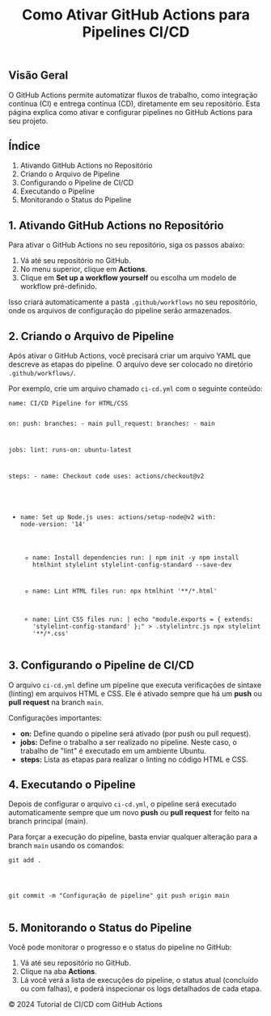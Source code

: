   <header>
        <h1>Como Ativar GitHub Actions para Pipelines CI/CD</h1>
    </header>

  <main>
        <section>
            <h2>Visão Geral</h2>
            <p>O GitHub Actions permite automatizar fluxos de trabalho, como integração contínua (CI) e entrega contínua (CD), diretamente em seu repositório. Esta página explica como ativar e configurar pipelines no GitHub Actions para seu projeto.</p>
        </section>

  <section>
          <h2>Índice</h2>
            <ol>
                <li>Ativando GitHub Actions no Repositório</li>
                <li>Criando o Arquivo de Pipeline</li>
                <li>Configurando o Pipeline de CI/CD</li>
                <li>Executando o Pipeline</li>
                <li>Monitorando o Status do Pipeline</li>
            </ol>
        </section>

  <section>
            <h2>1. Ativando GitHub Actions no Repositório</h2>
            <p>Para ativar o GitHub Actions no seu repositório, siga os passos abaixo:</p>
            <ol>
                <li>Vá até seu repositório no GitHub.</li>
                <li>No menu superior, clique em <strong>Actions</strong>.</li>
                <li>Clique em <strong>Set up a workflow yourself</strong> ou escolha um modelo de workflow pré-definido.</li>
            </ol>
            <p>Isso criará automaticamente a pasta <code>.github/workflows</code> no seu repositório, onde os arquivos de configuração do pipeline serão armazenados.</p>
        </section>

   <section>
            <h2>2. Criando o Arquivo de Pipeline</h2>
            <p>Após ativar o GitHub Actions, você precisará criar um arquivo YAML que descreve as etapas do pipeline. O arquivo deve ser colocado no diretório <code>.github/workflows/</code>.</p>
            <p>Por exemplo, crie um arquivo chamado <code>ci-cd.yml</code> com o seguinte conteúdo:</p>
            <pre><code>name: CI/CD Pipeline for HTML/CSS

on:
  push:
    branches:
      - main
  pull_request:
    branches:
      - main

jobs:
  lint:
    runs-on: ubuntu-latest

 steps:
      - name: Checkout code
        uses: actions/checkout@v2

   - name: Set up Node.js
        uses: actions/setup-node@v2
        with:
          node-version: '14'

      - name: Install dependencies
        run: |
          npm init -y
          npm install htmlhint stylelint stylelint-config-standard --save-dev

      - name: Lint HTML files
        run: npx htmlhint '**/*.html'

      - name: Lint CSS files
        run: |
          echo "module.exports = { extends: 'stylelint-config-standard' };" > .stylelintrc.js
          npx stylelint '**/*.css'
            </code></pre>
        </section>

        <section>
            <h2>3. Configurando o Pipeline de CI/CD</h2>
            <p>O arquivo <code>ci-cd.yml</code> define um pipeline que executa verificações de sintaxe (linting) em arquivos HTML e CSS. Ele é ativado sempre que há um <strong>push</strong> ou <strong>pull request</strong> na branch <code>main</code>.</p>
            <p>Configurações importantes:</p>
            <ul>
                <li><strong>on:</strong> Define quando o pipeline será ativado (por push ou pull request).</li>
                <li><strong>jobs:</strong> Define o trabalho a ser realizado no pipeline. Neste caso, o trabalho de "lint" é executado em um ambiente Ubuntu.</li>
                <li><strong>steps:</strong> Lista as etapas para realizar o linting no código HTML e CSS.</li>
            </ul>
        </section>

        <section>
            <h2>4. Executando o Pipeline</h2>
            <p>Depois de configurar o arquivo <code>ci-cd.yml</code>, o pipeline será executado automaticamente sempre que um novo <strong>push</strong> ou <strong>pull request</strong> for feito na branch principal (main).</p>
            <p>Para forçar a execução do pipeline, basta enviar qualquer alteração para a branch <code>main</code> usando os comandos:</p>
            <pre><code>git add .
git commit -m "Configuração de pipeline"
git push origin main
            </code></pre>
        </section>

   <section>
            <h2>5. Monitorando o Status do Pipeline</h2>
            <p>Você pode monitorar o progresso e o status do pipeline no GitHub:</p>
            <ol>
                <li>Vá até seu repositório no GitHub.</li>
                <li>Clique na aba <strong>Actions</strong>.</li>
                <li>Lá você verá a lista de execuções do pipeline, o status atual (concluído ou com falhas), e poderá inspecionar os logs detalhados de cada etapa.</li>
            </ol>
        </section>
    </main>

   <footer>
        <p>&copy; 2024 Tutorial de CI/CD com GitHub Actions</p>
    </footer>
